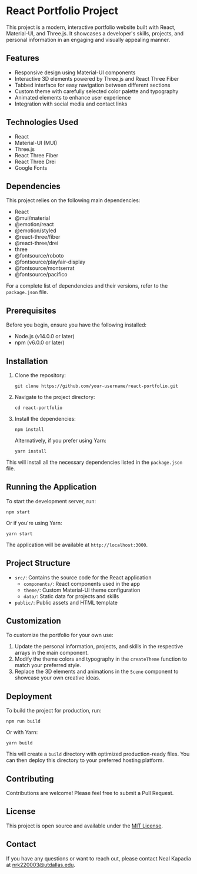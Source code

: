 # React Portfolio Project

This project is a modern, interactive portfolio website built with React, Material-UI, and Three.js. It showcases a developer's skills, projects, and personal information in an engaging and visually appealing manner.

## Features

- Responsive design using Material-UI components
- Interactive 3D elements powered by Three.js and React Three Fiber
- Tabbed interface for easy navigation between different sections
- Custom theme with carefully selected color palette and typography
- Animated elements to enhance user experience
- Integration with social media and contact links

## Technologies Used

- React
- Material-UI (MUI)
- Three.js
- React Three Fiber
- React Three Drei
- Google Fonts

## Dependencies

This project relies on the following main dependencies:

- React
- @mui/material
- @emotion/react
- @emotion/styled
- @react-three/fiber
- @react-three/drei
- three
- @fontsource/roboto
- @fontsource/playfair-display
- @fontsource/montserrat
- @fontsource/pacifico

For a complete list of dependencies and their versions, refer to the `package.json` file.

## Prerequisites

Before you begin, ensure you have the following installed:
- Node.js (v14.0.0 or later)
- npm (v6.0.0 or later)

## Installation

1. Clone the repository:
   ```
   git clone https://github.com/your-username/react-portfolio.git
   ```

2. Navigate to the project directory:
   ```
   cd react-portfolio
   ```

3. Install the dependencies:
   ```
   npm install
   ```

   Alternatively, if you prefer using Yarn:
   ```
   yarn install
   ```

This will install all the necessary dependencies listed in the `package.json` file.

## Running the Application

To start the development server, run:

```
npm start
```

Or if you're using Yarn:

```
yarn start
```

The application will be available at `http://localhost:3000`.

## Project Structure

- `src/`: Contains the source code for the React application
  - `components/`: React components used in the app
  - `theme/`: Custom Material-UI theme configuration
  - `data/`: Static data for projects and skills
- `public/`: Public assets and HTML template

## Customization

To customize the portfolio for your own use:

1. Update the personal information, projects, and skills in the respective arrays in the main component.
2. Modify the theme colors and typography in the `createTheme` function to match your preferred style.
3. Replace the 3D elements and animations in the `Scene` component to showcase your own creative ideas.

## Deployment

To build the project for production, run:

```
npm run build
```

Or with Yarn:

```
yarn build
```

This will create a `build` directory with optimized production-ready files. You can then deploy this directory to your preferred hosting platform.

## Contributing

Contributions are welcome! Please feel free to submit a Pull Request.

## License

This project is open source and available under the [MIT License](LICENSE).

## Contact

If you have any questions or want to reach out, please contact Neal Kapadia at nrk220003@utdallas.edu.